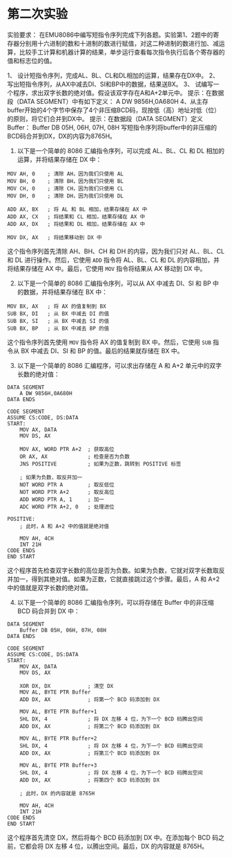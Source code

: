 # 第二次实验
实验要求：
在EMU8086中编写短指令序列完成下列各题。实验第1、2题中的寄存器分别用十六进制的数和十进制的数进行赋值，对这二种进制的数进行加、减运算，比较手工计算和机器计算的结果，单步运行查看每次指令执行后各个寄存器的值和标志位的值。
 
1、 设计短指令序列，完成AL、BL、CL和DL相加的运算，结果存在DX中。
2、 写出短指令序列，从AX中减去DI、SI和BP中的数据，结果送BX。
3、 试编写一个程序，求出双字长数的绝对值。假设该双字存在A和A+2单元中。
提示：在数据段（DATA SEGMENT）中有如下定义：
A DW 9856H,0A680H
4、从主存buffer开始的4个字节中保存了4个非压缩BCD码，现按低（高）地址对低（位）的原则，将它们合并到DX中。
提示：在数据段（DATA SEGMENT）定义Buffer：
Buffer DB 05H, 06H, 07H, 08H
写短指令序列将buffer中的非压缩的BCD码合并到DX，DX的内容为8765H。

1. 以下是一个简单的 8086 汇编指令序列，可以完成 AL、BL、CL 和 DL 相加的运算，并将结果存储在 DX 中：

```assembly
MOV AH, 0    ; 清除 AH，因为我们只使用 AL
MOV BH, 0    ; 清除 BH，因为我们只使用 BL
MOV CH, 0    ; 清除 CH，因为我们只使用 CL
MOV DH, 0    ; 清除 DH，因为我们只使用 DL

ADD AX, BX   ; 将 AL 和 BL 相加，结果存储在 AX 中
ADD AX, CX   ; 将结果和 CL 相加，结果存储在 AX 中
ADD AX, DX   ; 将结果和 DL 相加，结果存储在 AX 中

MOV DX, AX   ; 将结果移动到 DX 中
```

这个指令序列首先清除 AH、BH、CH 和 DH 的内容，因为我们只对 AL、BL、CL 和 DL 进行操作。然后，它使用 `ADD` 指令将 AL、BL、CL 和 DL 的内容相加，并将结果存储在 AX 中。最后，它使用 `MOV` 指令将结果从 AX 移动到 DX 中。

2. 以下是一个简单的 8086 汇编指令序列，可以从 AX 中减去 DI、SI 和 BP 中的数据，并将结果存储在 BX 中：

```assembly
MOV BX, AX   ; 将 AX 的值复制到 BX
SUB BX, DI   ; 从 BX 中减去 DI 的值
SUB BX, SI   ; 从 BX 中减去 SI 的值
SUB BX, BP   ; 从 BX 中减去 BP 的值
```

这个指令序列首先使用 `MOV` 指令将 AX 的值复制到 BX 中。然后，它使用 `SUB` 指令从 BX 中减去 DI、SI 和 BP 的值。最后的结果就存储在 BX 中。

3. 以下是一个简单的 8086 汇编程序，可以求出存储在 A 和 A+2 单元中的双字长数的绝对值：

```assembly
DATA SEGMENT
    A DW 9856H,0A680H
DATA ENDS

CODE SEGMENT
ASSUME CS:CODE, DS:DATA
START:
    MOV AX, DATA
    MOV DS, AX

    MOV AX, WORD PTR A+2  ; 获取高位
    OR AX, AX             ; 检查是否为负数
    JNS POSITIVE          ; 如果为正数，跳转到 POSITIVE 标签

    ; 如果为负数，取反并加一
    NOT WORD PTR A        ; 取反低位
    NOT WORD PTR A+2      ; 取反高位
    ADD WORD PTR A, 1     ; 加一
    ADC WORD PTR A+2, 0   ; 处理进位

POSITIVE:
    ; 此时，A 和 A+2 中的值就是绝对值

    MOV AH, 4CH
    INT 21H
CODE ENDS
END START
```

这个程序首先检查双字长数的高位是否为负数。如果为负数，它就对双字长数取反并加一，得到其绝对值。如果为正数，它就直接跳过这个步骤。最后，A 和 A+2 中的值就是双字长数的绝对值。

4. 以下是一个简单的 8086 汇编指令序列，可以将存储在 Buffer 中的非压缩 BCD 码合并到 DX 中：

```assembly
DATA SEGMENT
    Buffer DB 05H, 06H, 07H, 08H
DATA ENDS

CODE SEGMENT
ASSUME CS:CODE, DS:DATA
START:
    MOV AX, DATA
    MOV DS, AX

    XOR DX, DX            ; 清空 DX
    MOV AL, BYTE PTR Buffer
    ADD DX, AX            ; 将第一个 BCD 码添加到 DX

    MOV AL, BYTE PTR Buffer+1
    SHL DX, 4             ; 将 DX 左移 4 位，为下一个 BCD 码腾出空间
    ADD DX, AX            ; 将第二个 BCD 码添加到 DX

    MOV AL, BYTE PTR Buffer+2
    SHL DX, 4             ; 将 DX 左移 4 位，为下一个 BCD 码腾出空间
    ADD DX, AX            ; 将第三个 BCD 码添加到 DX

    MOV AL, BYTE PTR Buffer+3
    SHL DX, 4             ; 将 DX 左移 4 位，为下一个 BCD 码腾出空间
    ADD DX, AX            ; 将第四个 BCD 码添加到 DX

    ; 此时，DX 的内容就是 8765H

    MOV AH, 4CH
    INT 21H
CODE ENDS
END START
```

这个程序首先清空 DX，然后将每个 BCD 码添加到 DX 中。在添加每个 BCD 码之前，它都会将 DX 左移 4 位，以腾出空间。最后，DX 的内容就是 8765H。